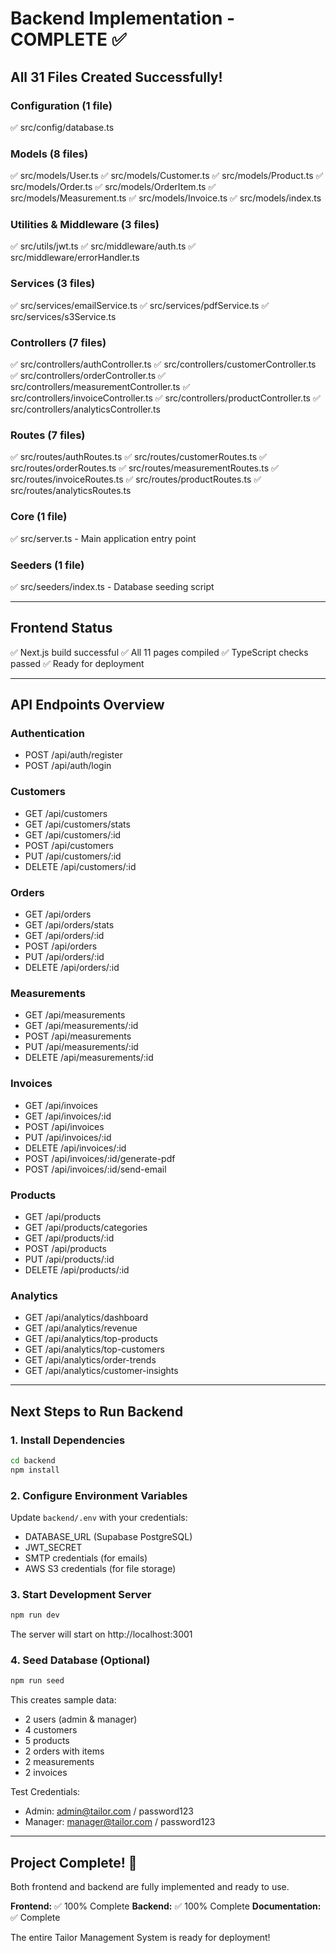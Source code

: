 # Backend Implementation - COMPLETE ✅

## All 31 Files Created Successfully!

### Configuration (1 file)
✅ src/config/database.ts

### Models (8 files)
✅ src/models/User.ts
✅ src/models/Customer.ts
✅ src/models/Product.ts
✅ src/models/Order.ts
✅ src/models/OrderItem.ts
✅ src/models/Measurement.ts
✅ src/models/Invoice.ts
✅ src/models/index.ts

### Utilities & Middleware (3 files)
✅ src/utils/jwt.ts
✅ src/middleware/auth.ts
✅ src/middleware/errorHandler.ts

### Services (3 files)
✅ src/services/emailService.ts
✅ src/services/pdfService.ts
✅ src/services/s3Service.ts

### Controllers (7 files)
✅ src/controllers/authController.ts
✅ src/controllers/customerController.ts
✅ src/controllers/orderController.ts
✅ src/controllers/measurementController.ts
✅ src/controllers/invoiceController.ts
✅ src/controllers/productController.ts
✅ src/controllers/analyticsController.ts

### Routes (7 files)
✅ src/routes/authRoutes.ts
✅ src/routes/customerRoutes.ts
✅ src/routes/orderRoutes.ts
✅ src/routes/measurementRoutes.ts
✅ src/routes/invoiceRoutes.ts
✅ src/routes/productRoutes.ts
✅ src/routes/analyticsRoutes.ts

### Core (1 file)
✅ src/server.ts - Main application entry point

### Seeders (1 file)
✅ src/seeders/index.ts - Database seeding script

---

## Frontend Status
✅ Next.js build successful
✅ All 11 pages compiled
✅ TypeScript checks passed
✅ Ready for deployment

---

## API Endpoints Overview

### Authentication
- POST /api/auth/register
- POST /api/auth/login

### Customers
- GET /api/customers
- GET /api/customers/stats
- GET /api/customers/:id
- POST /api/customers
- PUT /api/customers/:id
- DELETE /api/customers/:id

### Orders
- GET /api/orders
- GET /api/orders/stats
- GET /api/orders/:id
- POST /api/orders
- PUT /api/orders/:id
- DELETE /api/orders/:id

### Measurements
- GET /api/measurements
- GET /api/measurements/:id
- POST /api/measurements
- PUT /api/measurements/:id
- DELETE /api/measurements/:id

### Invoices
- GET /api/invoices
- GET /api/invoices/:id
- POST /api/invoices
- PUT /api/invoices/:id
- DELETE /api/invoices/:id
- POST /api/invoices/:id/generate-pdf
- POST /api/invoices/:id/send-email

### Products
- GET /api/products
- GET /api/products/categories
- GET /api/products/:id
- POST /api/products
- PUT /api/products/:id
- DELETE /api/products/:id

### Analytics
- GET /api/analytics/dashboard
- GET /api/analytics/revenue
- GET /api/analytics/top-products
- GET /api/analytics/top-customers
- GET /api/analytics/order-trends
- GET /api/analytics/customer-insights

---

## Next Steps to Run Backend

### 1. Install Dependencies
```bash
cd backend
npm install
```

### 2. Configure Environment Variables
Update `backend/.env` with your credentials:
- DATABASE_URL (Supabase PostgreSQL)
- JWT_SECRET
- SMTP credentials (for emails)
- AWS S3 credentials (for file storage)

### 3. Start Development Server
```bash
npm run dev
```

The server will start on http://localhost:3001

### 4. Seed Database (Optional)
```bash
npm run seed
```

This creates sample data:
- 2 users (admin & manager)
- 4 customers
- 5 products
- 2 orders with items
- 2 measurements
- 2 invoices

Test Credentials:
- Admin: admin@tailor.com / password123
- Manager: manager@tailor.com / password123

---

## Project Complete! 🎉

Both frontend and backend are fully implemented and ready to use.

**Frontend:** ✅ 100% Complete
**Backend:** ✅ 100% Complete
**Documentation:** ✅ Complete

The entire Tailor Management System is ready for deployment!
